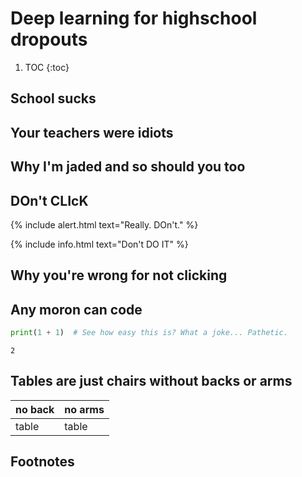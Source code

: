 # Deep learning for highschool dropouts

1. TOC
{:toc}

## School sucks

## Your teachers were idiots

## Why I'm jaded and so should you too

## DOn't CLIcK

{% include alert.html text="Really. DOn't." %}

{% include info.html text="Don't DO IT" %}

## Why you're wrong for not clicking

## Any moron can code

```python
print(1 + 1)  # See how easy this is? What a joke... Pathetic.
```
    2

## Tables are just chairs without backs or arms

| no back | no arms |
|-|-|
| table | table |

## Footnotes

[^1]: Read my related blog post "Political Theater - why you shouldn't vote".
